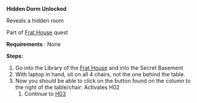 **Hidden Dorm Unlocked**

Reveals a hidden room

Part of [Frat House](#_otewdg4s17fo) quest

**Requirements** : None

**Steps:**

1. Go into the Library of the [Frat House](#gkhbsx96d76h) and into the Secret Basement
2. With laptop in hand, sit on all 4 chairs, not the one behind the table.
3. Now you should be able to click on the button found on the column to the right of the table/chair: Activates H02
	1. Continue to [H03](#_9d773bnv74et)
